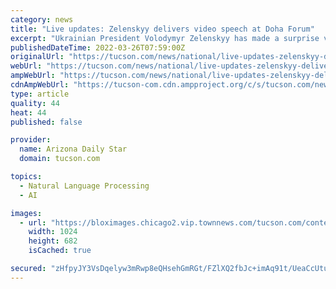 ```yaml
---
category: news
title: "Live updates: Zelenskyy delivers video speech at Doha Forum"
excerpt: "Ukrainian President Volodymyr Zelenskyy has made a surprise video appearance at Qatar’s Doha Forum. Zelenskyy in his video address Saturday criticized Russia’s ongoing war on his nation. He called on the United Nations and world powers to come to his aid."
publishedDateTime: 2022-03-26T07:59:00Z
originalUrl: "https://tucson.com/news/national/live-updates-zelenskyy-delivers-video-speech-at-doha-forum/article_c21c2cae-17a6-508e-88ad-2c058fa3be58.html"
webUrl: "https://tucson.com/news/national/live-updates-zelenskyy-delivers-video-speech-at-doha-forum/article_c21c2cae-17a6-508e-88ad-2c058fa3be58.html"
ampWebUrl: "https://tucson.com/news/national/live-updates-zelenskyy-delivers-video-speech-at-doha-forum/article_c21c2cae-17a6-508e-88ad-2c058fa3be58.amp.html"
cdnAmpWebUrl: "https://tucson-com.cdn.ampproject.org/c/s/tucson.com/news/national/live-updates-zelenskyy-delivers-video-speech-at-doha-forum/article_c21c2cae-17a6-508e-88ad-2c058fa3be58.amp.html"
type: article
quality: 44
heat: 44
published: false

provider:
  name: Arizona Daily Star
  domain: tucson.com

topics:
  - Natural Language Processing
  - AI

images:
  - url: "https://bloximages.chicago2.vip.townnews.com/tucson.com/content/tncms/assets/v3/editorial/5/f2/5f225a4d-50b4-531c-bd42-fa8a42c2b827/623f351261f71.image.jpg?resize=1024%2C682"
    width: 1024
    height: 682
    isCached: true

secured: "zHfpyJY3VsDqelyw3mRwp8eQHsehGmRGt/FZlXQ2fbJc+imAq91t/UeaCcUtut5CXh9agXj6Da+8GBLMw6KdhqgjbgCitndhFgllRZ56eXLSYYsURbtcZTAv6VpJYECXeJxPM8j733JAEPvOb0p47PPmVpqwMibiRQQidb8TX6uPwpft9BwEaMBRRjdvPPvrWCAk9JjtOMV/hEoWnhDFRZyIXNfIfHUN+V5JkjH/qpQ4ut2Qi1riGNN3kXpVkcg8XGMU8d87x1Eb0PM5yz598u6Quyes+26LYoSBDt6nmAGuz24yBLWFTwSy8riC+hulSMLrCiD9ootHWWa/5hMbNpo6Gf24fom4F4meeNuhhK8=;NIQzPKXYlWmBLaXx0KwOuw=="
---
```


